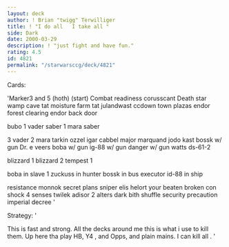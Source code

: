 ```yaml
---
layout: deck
author: ! Brian "twigg" Terwilliger
title: ! "I do all   I take all "
side: Dark
date: 2000-03-29
description: ! "just fight and have fun."
rating: 4.5
id: 4821
permalink: "/starwarsccg/deck/4821"
---
```

Cards: 

'Marker3 and 5 (hoth) (start)
Combat readiness
corusscant
Death star
wamp cave
tat moisture farm
tat julandwast
ccdown town plazas
endor forest clearing
endor back door

bubo
1 vader saber
1 mara saber

3 vader
2 mara
tarkin
ozzel
igar
cabbel
major marquand
jodo kast
bossk w/ gun
Dr. e
veers
boba w/ gun
ig-88 w/ gun
danger w/ gun
watts
ds-61-2

blizzard 1
blizzard 2
tempest 1

boba in slave 1
zuckuss in hunter
bossk in bus
executor
id-88 in ship

resistance
monnok
secret plans
sniper
elis helort
your beaten
broken con
shock
4 senses
twilek adisor
2 alters
dark bith shuffle
security precaution
imperial decree
'

Strategy: '

This is fast and strong. All the decks around me this is what i use to kill them. Up here tha play HB, Y4 , and Opps, and plain mains. I can kill all .  '
